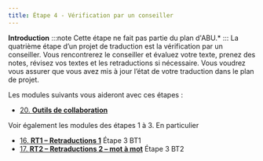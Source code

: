 ```yaml
---
title: Étape 4 - Vérification par un conseiller
---
```

**​Introduction**
:::note
Cette étape ne fait pas partie du plan d'ABU.*
:::
La quatrième étape d’un projet de traduction est la vérification par un conseiller. Vous rencontrerez le conseiller et évaluez votre texte, prenez des notes, révisez vos textes et les retraductions si nécessaire. Vous voudrez vous assurer que vous avez mis à jour l’état de votre traduction dans le plan de projet.

Les modules suivants vous aideront avec ces étapes :

-   [20. **Outils de collaboration**](20.Collaboration-tools.md)

Voir également les modules des étapes 1 à 3. En particulier
-   [16. **RT1 – Retraductions 1**](../04-Stage-3/16.BT1.md)  Étape 3 BT1
-   [17. **RT2 – Retraductions 2 – mot à mot**](../04-Stage-3/17.BT2.md)  Étape 3 BT2
